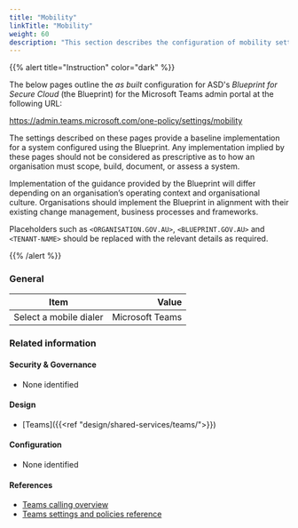 ```yaml
---
title: "Mobility"
linkTitle: "Mobility"
weight: 60
description: "This section describes the configuration of mobility settings within Microsoft Teams associated with systems built according to guidance in ASD's Blueprint for Secure Cloud."
---
```


{{% alert title="Instruction" color="dark" %}}

The below pages outline the *as built* configuration for ASD's *Blueprint for Secure Cloud* (the Blueprint) for the Microsoft Teams admin portal at the following URL:

<https://admin.teams.microsoft.com/one-policy/settings/mobility>

The settings described on these pages provide a baseline implementation for a system configured using the Blueprint. Any implementation implied by these pages should not be considered as prescriptive as to how an organisation must scope, build, document, or assess a system.

Implementation of the guidance provided by the Blueprint will differ depending on an organisation’s operating context and organisational culture. Organisations should implement the Blueprint in alignment with their existing change management, business processes and frameworks.

Placeholders such as `<ORGANISATION.GOV.AU>`, `<BLUEPRINT.GOV.AU>` and `<TENANT-NAME>` should be replaced with the relevant details as required.

{{% /alert %}}

### General

| Item                   |           Value |
| ---------------------- | --------------: |
| Select a mobile dialer | Microsoft Teams |

### Related information

#### Security & Governance

* None identified
  
#### Design

* [Teams]({{<ref "design/shared-services/teams/">}})
  
#### Configuration

* None identified

#### References

* [Teams calling overview](https://learn.microsoft.com/en-au/microsoftteams/cloud-voice-landing-page)
* [Teams settings and policies reference](https://learn.microsoft.com/en-au/microsoftteams/settings-policies-reference)
